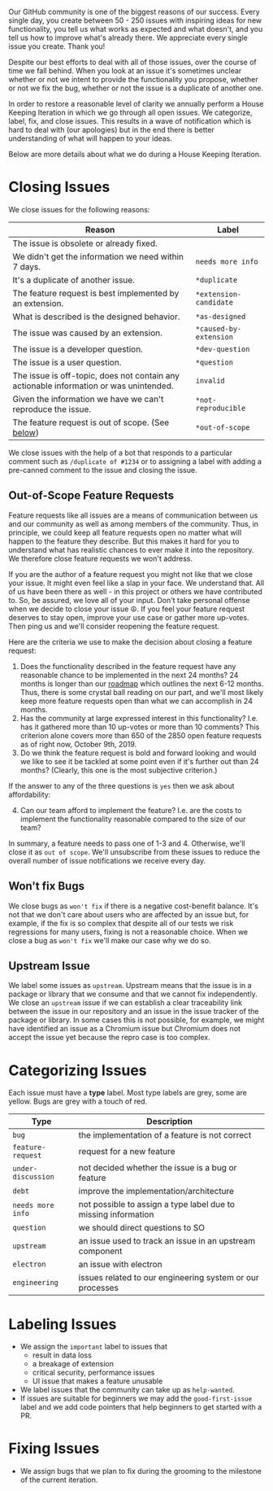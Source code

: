 Our GitHub community is one of the biggest reasons of our success. Every single day, you create between 50 - 250 issues with inspiring ideas for new functionality, you tell us what works as expected and what doesn't, and you tell us how to improve what's already there. We appreciate every single issue you create. Thank you!

Despite our best efforts to deal with all of those issues, over the course of time we fall behind. When you look at an issue it's sometimes unclear whether or not we intent to provide the functionality you propose, whether or not we fix the bug, whether or not the issue is a duplicate of another one.

In order to restore a reasonable level of clarity we annually perform a House Keeping Iteration in which we go through all open issues. We categorize, label, fix, and close issues. This results in a wave of notification which is hard to deal with (our apologies) but in the end there is better understanding of what will happen to your ideas.

Below are more details about what we do during a House Keeping Iteration.

# Closing Issues

We close issues for the following reasons:

|Reason|Label|
|---|---|
|The issue is obsolete or already fixed. ||
|We didn't get the information we need within 7 days. | `needs more info`|
|It's a duplicate of another issue. | `*duplicate`|
|The feature request is best implemented by an extension.| `*extension-candidate`|
|What is described is the designed behavior. | `*as-designed`|
|The issue was caused by an extension.| `*caused-by-extension`|
|The issue is a developer question.| `*dev-question`|
|The issue is a user question.| `*question`|
|The issue is off-topic, does not contain any actionable information or was unintended.| `invalid`|
|Given the information we have we can't reproduce the issue. | `*not-reproducible`|
|The feature request is out of scope. (See [below](#out-of-scope-feature-requests)) | `*out-of-scope`|

We close issues with the help of a bot that responds to a particular comment such as `/duplicate of #1234` or to assigning a label with adding a pre-canned comment to the issue and closing the issue.

## Out-of-Scope Feature Requests

Feature requests like all issues are a means of communication between us and our community as well as among members of the community. Thus, in principle, we could keep all feature requests open no matter what will happen to the feature they describe. But this makes it hard for you to understand what has realistic chances to ever make it into the repository. We therefore close feature requests we won't address. 

If you are the author of a feature request you might not like that we close your issue. It might even feel like a slap in your face. We understand that. All of us have been there as well - in this project or others we have contributed to. So, be assured, we love all of your input. Don't take personal offense when we decide to close your issue :peace_symbol:. If you feel your feature request deserves to stay open, improve your use case or gather more up-votes. Then ping us and we'll consider reopening the feature request.

Here are the criteria we use to make the decision about closing a feature request:
1. Does the functionality described in the feature request have any reasonable chance to be implemented in the next 24 months? 24 months is longer than our [roadmap](https://github.com/Microsoft/vscode/wiki/Roadmap) which outlines the next 6-12 months. Thus, there is some crystal ball reading on our part, and we'll most likely keep more feature requests open than what we can accomplish in 24 months.
2. Has the community at large expressed interest in this functionality? I.e. has it gathered more than 10 up-votes or more than 10 comments? This criterion alone covers more than 650 of the 2850 open feature requests as of right now, October 9th, 2019. 
3. Do we think the feature request is bold and forward looking and would we like to see it be tackled at some point even if it's further out than 24 months? (Clearly, this one is the most subjective criterion.)

If the answer to any of the three questions is `yes` then we ask about affordability:

4. Can our team afford to implement the feature? I.e. are the costs to implement the functionality reasonable compared to the size of our team?

In summary, a feature needs to pass one of 1-3 and 4. Otherwise, we'll close it as `out of scope`. We'll unsubscribe from these issues to reduce the overall number of issue notifications we receive every day.

## Won't fix Bugs

We close bugs as `won't fix` if there is a negative cost-benefit balance. It's not that we don't care about users who are affected by an issue but, for example, if the fix is so complex that despite all of our tests we risk regressions for many users, fixing is not a reasonable choice. When we close a bug as `won't fix` we'll make our case why we do so.

## Upstream Issue

We label some issues as `upstream`. Upstream means that the issue is in a package or library that we consume and that we cannot fix independently. We close an `upstream` issue if we can establish a clear traceability link between the issue in our repository and an issue in the issue tracker of the package or library. In some cases this is not possible, for example, we might have identified an issue as a Chromium issue but Chromium does not accept the issue yet because the repro case is too complex.

# Categorizing Issues

Each issue must have a **type** label. Most type labels are grey, some are yellow. Bugs are grey with a touch of red.

|Type|Description|
|---|---|
|`bug` | the implementation of a feature is not correct|
|`feature-request` | request for a new feature|
|`under-discussion` | not decided whether the issue is a bug or feature|
|`debt` | improve the implementation/architecture|
|`needs more info` | not possible to assign a type label due to missing information|
|`question` | we should direct questions to SO|
|`upstream` | an issue used to track an issue in an upstream component|
|`electron` | an issue with electron|
|`engineering` | issues related to our engineering system or our processes|

# Labeling Issues
- We assign the `important` label to issues that
  - result in data loss
  - a breakage of extension
  - critical security, performance issues
  - UI issue that makes a feature unusable
- We label issues that the community can take up as `help-wanted`.
- If issues are suitable for beginners we may add the `good-first-issue` label and we add code pointers that help beginners to get started with a PR.


# Fixing Issues
- We assign bugs that we plan to fix during the grooming to the milestone of the current iteration.
